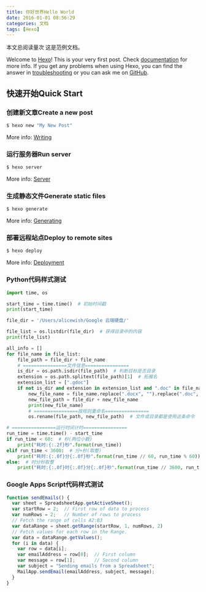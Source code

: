 ```yaml
---
title: 你好世界Hello World
date: 2016-01-01 08:56:29
categories: 文档
tags: [Hexo]
---
```

<span id="busuanzi_container_page_pv">
  本文总阅读量<span id="busuanzi_value_page_pv"></span>次
</span>
这是范例文档。

Welcome to [Hexo](https://hexo.io/)! This is your very first post. Check [documentation](https://hexo.io/docs/) for more info. If you get any problems when using Hexo, you can find the answer in [troubleshooting](https://hexo.io/docs/troubleshooting.html) or you can ask me on [GitHub](https://github.com/hexojs/hexo/issues).

## 快速开始Quick Start

### 创建新文章Create a new post

``` bash
$ hexo new "My New Post"
```

More info: [Writing](https://hexo.io/docs/writing.html)
<!-- more -->
### 运行服务器Run server

``` bash
$ hexo server
```

More info: [Server](https://hexo.io/docs/server.html)

### 生成静态文件Generate static files

``` bash
$ hexo generate
```

More info: [Generating](https://hexo.io/docs/generating.html)

### 部署远程站点Deploy to remote sites

``` bash
$ hexo deploy
```

More info: [Deployment](https://hexo.io/docs/deployment.html)

### Python代码样式测试


``` python
import time, os

start_time = time.time()  # 初始时间戳
print(start_time)

file_dir = '/Users/alicewish/Google 云端硬盘/'

file_list = os.listdir(file_dir)  # 获得目录中的内容
print(file_list)

all_info = []
for file_name in file_list:
    file_path = file_dir + file_name
    # ================文件信息================
    is_dir = os.path.isdir(file_path)  # 判断目标是否目录
    extension = os.path.splitext(file_path)[1]  # 拓展名
    extension_list = [".gdoc"]
    if not is_dir and extension in extension_list and ".doc" in file_name:
        new_file_name = file_name.replace(".docx", "").replace(".doc", "")
        new_file_path = file_dir + new_file_name
        print(new_file_name)
        # ================按规则重命名================
        os.rename(file_path, new_file_path)  # 文件或目录都是使用这条命令

# ================运行时间计时================
run_time = time.time() - start_time
if run_time < 60:  # 秒(两位小数)
    print("耗时:{:.2f}秒".format(run_time))
elif run_time < 3600:  # 分+秒(取整)
    print("耗时:{:.0f}分{:.0f}秒".format(run_time // 60, run_time % 60))
else:  # 时分秒取整
    print("耗时:{:.0f}时{:.0f}分{:.0f}秒".format(run_time // 3600, run_time % 3600 // 60, run_time % 60))
```
### Google Apps Script代码样式测试


``` javascript
function sendEmails() {
  var sheet = SpreadsheetApp.getActiveSheet();
  var startRow = 2;  // First row of data to process
  var numRows = 2;   // Number of rows to process
  // Fetch the range of cells A2:B3
  var dataRange = sheet.getRange(startRow, 1, numRows, 2)
  // Fetch values for each row in the Range.
  var data = dataRange.getValues();
  for (i in data) {
    var row = data[i];
    var emailAddress = row[0];  // First column
    var message = row[1];       // Second column
    var subject = "Sending emails from a Spreadsheet";
    MailApp.sendEmail(emailAddress, subject, message);
  }
}
```